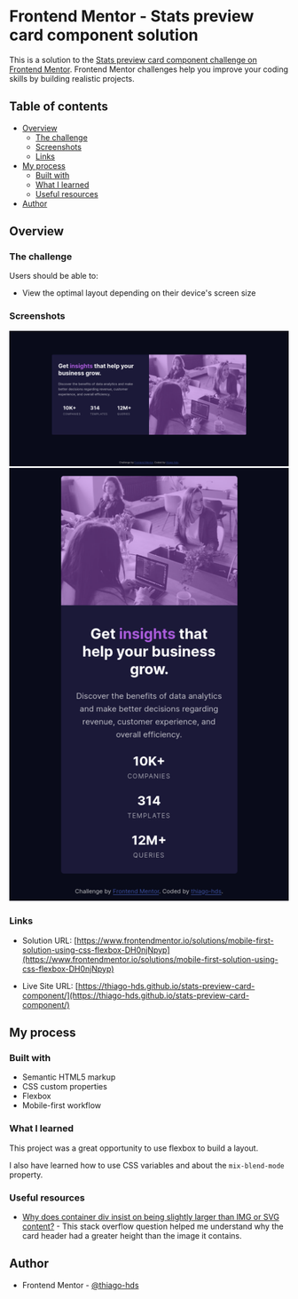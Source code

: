 # Frontend Mentor - Stats preview card component solution

This is a solution to the [Stats preview card component challenge on Frontend Mentor](https://www.frontendmentor.io/challenges/stats-preview-card-component-8JqbgoU62). Frontend Mentor challenges help you improve your coding skills by building realistic projects.

## Table of contents

- [Overview](#overview)
  - [The challenge](#the-challenge)
  - [Screenshots](#screenshots)
  - [Links](#links)
- [My process](#my-process)
  - [Built with](#built-with)
  - [What I learned](#what-i-learned)
  - [Useful resources](#useful-resources)
- [Author](#author)

## Overview

### The challenge

Users should be able to:

- View the optimal layout depending on their device's screen size

### Screenshots

<p align="center">
  <img src="./screenshots/screenshot-desktop.png">
  <img src="./screenshots/screenshot-mobile.png">
</p>

### Links

- Solution URL: [https://www.frontendmentor.io/solutions/mobile-first-solution-using-css-flexbox-DH0njNpyp](https://www.frontendmentor.io/solutions/mobile-first-solution-using-css-flexbox-DH0njNpyp)

- Live Site URL: [https://thiago-hds.github.io/stats-preview-card-component/](https://thiago-hds.github.io/stats-preview-card-component/)

## My process

### Built with

- Semantic HTML5 markup
- CSS custom properties
- Flexbox
- Mobile-first workflow

### What I learned

This project was a great opportunity to use flexbox to build a layout.

I also have learned how to use CSS variables and about the `mix-blend-mode` property.

### Useful resources

- [Why does container div insist on being slightly larger than IMG or SVG content?](https://stackoverflow.com/questions/11126685/why-does-container-div-insist-on-being-slightly-larger-than-img-or-svg-content) - This stack overflow question helped me understand why the card header had a greater height than the image it contains.

## Author

- Frontend Mentor - [@thiago-hds](https://www.frontendmentor.io/profile/thiago-hds)
